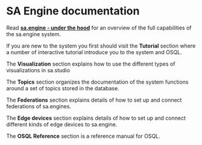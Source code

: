 # SA Engine documentation
Read **[sa.engine - under the hood](https://streamanalyze.com/under-the-hood/)** for an overview
of the full capabilities of the sa.engine system.

If you are new to the system you first should visit the **Tutorial**
section where a number of interactive tutorial introduce you to the
system and OSQL.


The **Visualization** section explains how to use the different types of 
visualizations in sa.studio

The **Topics** section organizes the documentation of the system
functions around a set of topics stored in the database.

The **Federations** section explains details of how to set up and
connect federations of sa.engines.

The **Edge devices** section explains details of how to set up and
connect different kinds of edge devices to sa.engine.

The **OSQL Reference** section is a reference manual for OSQL.
